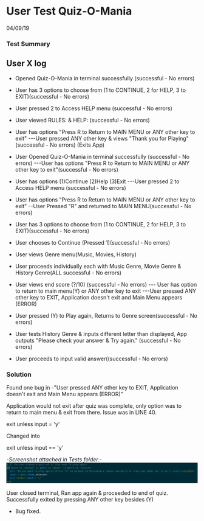 ﻿  

# User Test Quiz-O-Mania

  04/09/19

### Test Summary

User X log
-
- Opened Quiz-O-Mania in terminal successfully (successful - No errors)

- User has 3 options to choose from (1 to CONTINUE, 2 for HELP, 3 to EXIT)(successful - No errors)

- User pressed 2 to Access HELP menu (successful - No errors)

- User viewed RULES: & HELP: (successful - No errors)

 - User has options "Press R to Return to MAIN MENU or ANY other key to exit"
---User pressed ANY other key & views "Thank you for Playing"(successful - No errors) (Exits App)

- User Opened Quiz-O-Mania in terminal successfully (successful - No errors)
---User has options "Press R to Return to MAIN MENU or ANY other key to exit"(successful - No errors)

 - User has options (1)Continue (2)Help (3)Exit
---User pressed 2 to Access HELP menu (successful - No errors)

- User has options "Press R to Return to MAIN MENU or ANY other key to exit"
--User Pressed "R" and returned to MAIN MENU(successful - No errors)

- User has 3 options to choose from (1 to CONTINUE, 2 for HELP, 3 to EXIT)(successful - No errors)

- User chooses to Continue (Pressed 1)(successful - No errors)

- User views Genre menu(Music, Movies, History)
- User proceeds individually each with Music Genre, Movie Genre & History Genre(ALL successful - No errors)
- User views end score (?/10) (successful - No errors)
--- User has option to return to main menu(Y) or ANY other key to exit
---User pressed ANY other key to EXIT, Application doesn't exit and Main Menu appears (ERROR)

- User pressed (Y) to Play again, Returns to Genre screen(successful - No errors)
- User tests History Genre & inputs different letter than displayed, App outputs "Please check your answer & Try again." (successful - No errors)
- User proceeds to input valid answer((successful - No errors)









  

### Solution

Found one bug  in -"User pressed ANY other key to EXIT, Application doesn't exit and Main Menu appears (ERROR)"

Application would not exit after quiz was complete, only option was to return to main menu & exit from there. Issue was in LINE 40.

exit  unless  input  =  'y' 

Changed into 

exit  unless  input  ==  'y'

-*Screenshot attached  in Tests folder.*-
![alt text](screen_shot.png)


User closed terminal, Ran app again & proceeded to end of quiz.
Successfully exited by pressing ANY other key besides (Y)

- Bug fixed.
  


